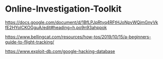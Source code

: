 # Online-Investigation-Toolkit







https://docs.google.com/document/d/1BfLPJpRtyq4RFtHJoNpvWQjmGnyVkfE2HYoICKOGguA/edit#heading=h.po9n93ahppok

https://www.bellingcat.com/resources/how-tos/2019/10/15/a-beginners-guide-to-flight-tracking/

https://www.exploit-db.com/google-hacking-database
